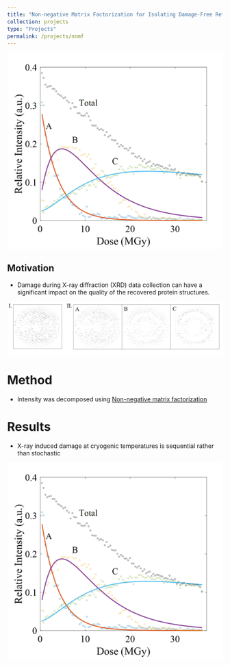 ```yaml
---
title: "Non-negative Matrix Factorization for Isolating Damage-Free Reflections in Macromolecular Synchrotron Data Collection"
collection: projects
type: "Projects"
permalink: /projects/nnmf
---
```


![Cover Photo](/images/comps.png)


## Motivation

- Damage during X-ray diffraction (XRD) data collection can have a significant impact on the quality of the recovered protein structures. 


![diffraction images](/images/diffraction.png)


# Method

- Intensity was decomposed using [Non-negative matrix factorization](https://en.wikipedia.org/wiki/Non-negative_matrix_factorization)


# Results

- X-ray induced damage at cryogenic temperatures is sequential rather than stochastic

![the components](/images/comps.png)

